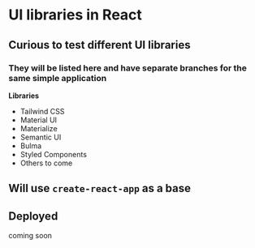 # UI libraries in React
## Curious to test different UI libraries
### They will be listed here and have separate branches for the same simple application
**Libraries**
- Tailwind CSS
- Material UI
- Materialize
- Semantic UI
- Bulma
- Styled Components
- Others to come

## Will use `create-react-app` as a base
## Deployed
coming soon 
